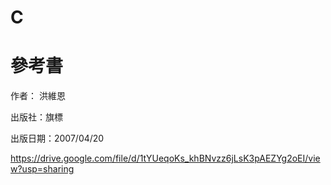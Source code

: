 # C
 
# 參考書
作者： 洪維恩  
 
出版社：旗標  
 
出版日期：2007/04/20

https://drive.google.com/file/d/1tYUeqoKs_khBNvzz6jLsK3pAEZYg2oEI/view?usp=sharing
